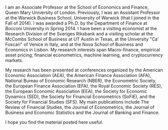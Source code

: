 I am an Associate Professor at the School of Economics and Finance, Queen Mary University of London. Previously, I was an Assistant Professor at the Warwick Business School, University of Warwick (that I joined in the Fall of 2014). I was awarded a Ph.D. by the Department of Finance at Bocconi University in Spring 2014. I have been a visiting economist at the Research Division of the Sveriges Riksbank and a visiting scholar at the McCombs School of Business at UT Austin in Texas, at the University "Ca' Foscari" of Venice in Italy, and at the Nova School of Business and Economics in Lisbon. My research interests span Macro-finance, empirical asset pricing, financial econometrics, machine learning, and cryptocurrency markets.

My research has been presented at conferences organized by the American Economic Association (AEA), the American Finance Association (AFA), National Bureau of Economic Research (NBER), the Econometric Society, the European Finance Association (EFA), the Royal Economic Society (RES), the European Economic Association (EEA), the Society for Economic Dynamics (SED), the Society for Financial Econometrics (SoFiE), and the Society for Financial Studies (SFS). My main publications include The Review of Financial Studies, the Journal of Econometrics, the Journal of Business and Economic Statistics and the Journal of Banking and Finance.

I hope you find the material posted here useful. 
